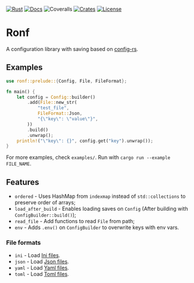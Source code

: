 [![Rust](https://github.com/LeviLovie/ronf/actions/workflows/ci.yaml/badge.svg)](https://github.com/LeviLovie/ronf/actions)
[![Docs](https://docs.rs/ronf/badge.svg)](https://docs.rs/ronf)
![Coveralls](https://img.shields.io/coverallsCoverage/github/LeviLovie/ronf)
[![Crates](https://img.shields.io/crates/v/ronf.svg)](https://crates.io/crates/ronf)
[![License](https://img.shields.io/crates/l/ronf.svg)](https://choosealicense.com/licenses/mit/)
# Ronf

A configuration library with saving based on [config-rs](https://github.com/rust-cli/config-rs/tree/main).

## Examples

```rust
use ronf::prelude::{Config, File, FileFormat};

fn main() {
    let config = Config::builder()
        .add(File::new_str(
            "test_file",
            FileFormat::Json,
            "{\"key\": \"value\"}",
        ))
        .build()
        .unwrap();
    println!("\"key\": {}", config.get("key").unwrap());
}
```

For more examples, check `examples/`. Run with `cargo run --example FILE_NAME`.

## Features

- `ordered` - Uses HashMap from `indexmap` instead of `std::collections` to preserve order of arrays;
- `load_after_build` - Enables loading saves on `Config` (After building with `ConfigBuilder::build()`);
- `read_file` - Add functions to read `File` from path;
- `env` - Adds `.env()` on `ConfigBuilder` to overwrite keys with env vars.

### File formats

- `ini` - Load [Ini files](https://en.wikipedia.org/wiki/INI_file).
- `json` - Load [Json files](https://en.wikipedia.org/wiki/JSON).
- `yaml` - Load [Yaml files](https://en.wikipedia.org/wiki/YAML).
- `toml` - Load [Toml files](https://en.wikipedia.org/wiki/TOML).
